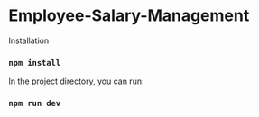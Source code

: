 # Employee-Salary-Management

Installation

### `npm install`

In the project directory, you can run:

### `npm run dev`

